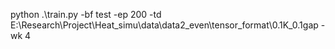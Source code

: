  python .\train.py -bf test -ep 200 -td E:\Research\Project\Heat_simu\data\data2_even\tensor_format\0.1K_0.1gap -wk 4

